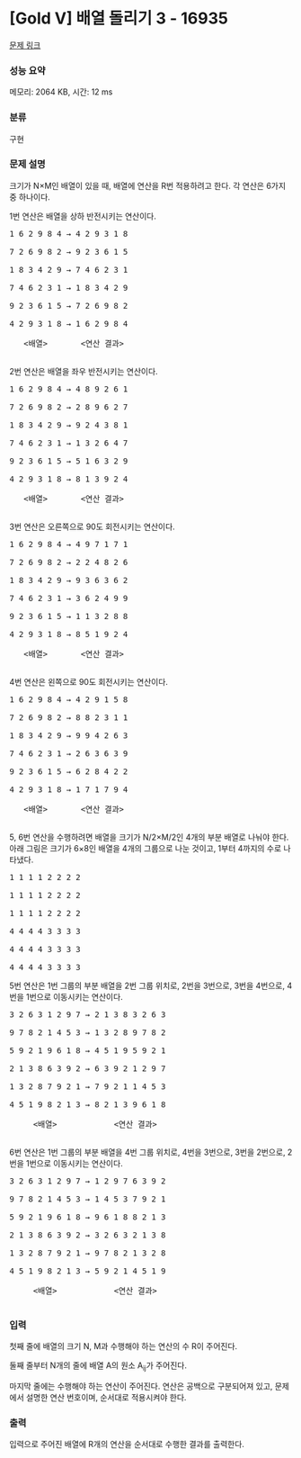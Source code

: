 # [Gold V] 배열 돌리기 3 - 16935 

[문제 링크](https://www.acmicpc.net/problem/16935) 

### 성능 요약

메모리: 2064 KB, 시간: 12 ms

### 분류

구현

### 문제 설명

<p>크기가 N×M인 배열이 있을 때, 배열에 연산을 R번 적용하려고 한다. 각 연산은 6가지 중 하나이다.</p>
				<!-- https://www.acmicpc.net/board/view/76248 -->



<p>1번 연산은 배열을 상하 반전시키는 연산이다.</p>



<pre>1 6 2 9 8 4 → 4 2 9 3 1 8

7 2 6 9 8 2 → 9 2 3 6 1 5

1 8 3 4 2 9 → 7 4 6 2 3 1

7 4 6 2 3 1 → 1 8 3 4 2 9

9 2 3 6 1 5 → 7 2 6 9 8 2

4 2 9 3 1 8 → 1 6 2 9 8 4

   <배열>       <연산 결과>

</pre>



<p>2번 연산은 배열을 좌우 반전시키는 연산이다.</p>



<pre>1 6 2 9 8 4 → 4 8 9 2 6 1

7 2 6 9 8 2 → 2 8 9 6 2 7

1 8 3 4 2 9 → 9 2 4 3 8 1

7 4 6 2 3 1 → 1 3 2 6 4 7

9 2 3 6 1 5 → 5 1 6 3 2 9

4 2 9 3 1 8 → 8 1 3 9 2 4

   <배열>       <연산 결과>

</pre>



<p>3번 연산은 오른쪽으로 90도 회전시키는 연산이다.</p>



<pre>1 6 2 9 8 4 → 4 9 7 1 7 1

7 2 6 9 8 2 → 2 2 4 8 2 6

1 8 3 4 2 9 → 9 3 6 3 6 2

7 4 6 2 3 1 → 3 6 2 4 9 9

9 2 3 6 1 5 → 1 1 3 2 8 8

4 2 9 3 1 8 → 8 5 1 9 2 4

   <배열>       <연산 결과>

</pre>



<p>4번 연산은 왼쪽으로 90도 회전시키는 연산이다.</p>



<pre>1 6 2 9 8 4 → 4 2 9 1 5 8

7 2 6 9 8 2 → 8 8 2 3 1 1

1 8 3 4 2 9 → 9 9 4 2 6 3

7 4 6 2 3 1 → 2 6 3 6 3 9

9 2 3 6 1 5 → 6 2 8 4 2 2

4 2 9 3 1 8 → 1 7 1 7 9 4

   <배열>       <연산 결과>

</pre>



<p>5, 6번 연산을 수행하려면 배열을 크기가 N/2×M/2인 4개의 부분 배열로 나눠야 한다. 아래 그림은 크기가 6×8인 배열을 4개의 그룹으로 나눈 것이고, 1부터 4까지의 수로 나타냈다.</p>



<pre>1 1 1 1 2 2 2 2

1 1 1 1 2 2 2 2

1 1 1 1 2 2 2 2

4 4 4 4 3 3 3 3

4 4 4 4 3 3 3 3

4 4 4 4 3 3 3 3</pre>



<p>5번 연산은 1번 그룹의 부분 배열을 2번 그룹 위치로, 2번을 3번으로, 3번을 4번으로, 4번을 1번으로 이동시키는 연산이다.</p>



<pre>3 2 6 3 1 2 9 7 → 2 1 3 8 3 2 6 3

9 7 8 2 1 4 5 3 → 1 3 2 8 9 7 8 2

5 9 2 1 9 6 1 8 → 4 5 1 9 5 9 2 1

2 1 3 8 6 3 9 2 → 6 3 9 2 1 2 9 7

1 3 2 8 7 9 2 1 → 7 9 2 1 1 4 5 3

4 5 1 9 8 2 1 3 → 8 2 1 3 9 6 1 8

     <배열>            <연산 결과>

</pre>



<p>6번 연산은 1번 그룹의 부분 배열을 4번 그룹 위치로, 4번을 3번으로, 3번을 2번으로, 2번을 1번으로 이동시키는 연산이다.</p>



<pre>3 2 6 3 1 2 9 7 → 1 2 9 7 6 3 9 2

9 7 8 2 1 4 5 3 → 1 4 5 3 7 9 2 1

5 9 2 1 9 6 1 8 → 9 6 1 8 8 2 1 3

2 1 3 8 6 3 9 2 → 3 2 6 3 2 1 3 8

1 3 2 8 7 9 2 1 → 9 7 8 2 1 3 2 8

4 5 1 9 8 2 1 3 → 5 9 2 1 4 5 1 9

     <배열>            <연산 결과>

</pre>

### 입력 

 <p>첫째 줄에 배열의 크기 N, M과 수행해야 하는 연산의 수 R이 주어진다.</p>



<p>둘째 줄부터 N개의 줄에 배열 A의 원소 A<sub>ij</sub>가 주어진다.</p>



<p>마지막 줄에는 수행해야 하는 연산이 주어진다. 연산은 공백으로 구분되어져 있고, 문제에서 설명한 연산 번호이며, 순서대로 적용시켜야 한다.</p>

### 출력 

 <p>입력으로 주어진 배열에 R개의 연산을 순서대로 수행한 결과를 출력한다.</p>


